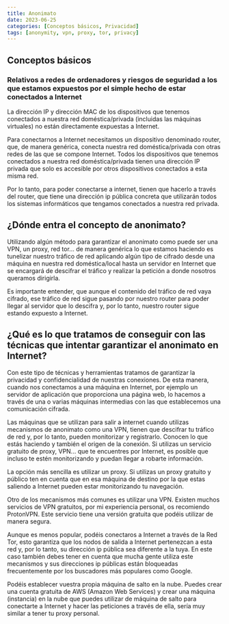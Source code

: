 ```yaml
---
title: Anonimato
date: 2023-06-25
categories: [Conceptos básicos, Privacidad]
tags: [anonymity, vpn, proxy, tor, privacy]
---
```


## Conceptos básicos

### Relativos a redes de ordenadores y riesgos de seguridad a los que estamos expuestos por el simple hecho de estar conectados a Internet

La dirección IP y dirección MAC de los dispositivos que tenemos conectados a nuestra red doméstica/privada (incluidas las máquinas virtuales) no están directamente expuestas a Internet. 

Para conectarnos a Internet necesitamos un dispositivo denominado router, que, de manera genérica, conecta nuestra red doméstica/privada con otras redes de las que se compone Internet. Todos los dispositivos que tenemos conectados a nuestra red doméstica/privada tienen una dirección IP privada que solo es accesible por otros dispositivos conectados a esta misma red.

Por lo tanto, para poder conectarse a internet, tienen que hacerlo a través del router, que tiene una dirección ip pública concreta que utilizarán todos los sistemas informáticos que tengamos conectados a nuestra red privada.

## ¿Dónde entra el concepto de anonimato?

Utilizando algún método para garantizar el anonimato como puede ser una VPN, un proxy, red tor... de manera genérica lo que estamos haciendo es tunelizar nuestro tráfico de red aplicando algún tipo de cifrado desde una máquina en nuestra red doméstica/local hasta un servidor en Internet que se encargará de descifrar el tráfico y realizar la petición a donde nosotros queramos dirigirla.

Es importante entender, que aunque el contenido del tráfico de red vaya cifrado, ese tráfico de red sigue pasando por nuestro router para poder llegar al servidor que lo descifra y, por lo tanto, nuestro router sigue estando expuesto a Internet.

## ¿Qué es lo que tratamos de conseguir con las técnicas que intentar garantizar el anonimato en Internet?

Con este tipo de técnicas y herramientas tratamos de garantizar la privacidad y confidencialidad de nuestras conexiones. De esta manera, cuando nos conectamos a una máquina en Internet, por ejemplo un servidor de aplicación que proporciona una página web, lo hacemos a través de una o varias máquinas intermedias con las que establecemos una comunicación cifrada.

Las máquinas que se utilizan para salir a internet cuando utilizas mecanismos de anonimato como una VPN, tienen que descifrar tu tráfico de red y, por lo tanto, pueden monitorizar y registrarlo. Conocen lo que estás haciendo y también el origen de la conexión. Si utilizas un servicio gratuito de proxy, VPN... que te encuentres por Internet, es posible que incluso te estén monitorizando y puedan llegar a robarte información. 

La opción más sencilla es utilizar un proxy. Si utilizas un proxy gratuito y público ten en cuenta que en esa máquina de destino por la que estas saliendo a Internet pueden estar monitorizando tu navegación.

Otro de los mecanismos más comunes es utilizar una VPN. Existen muchos servicios de VPN gratuitos, por mi experiencia personal, os recomiendo ProtonVPN. Este servicio tiene una versión gratuita que podéis utilizar de manera segura.

Aunque es menos popular, podéis conectaros a Internet a través de la Red Tor, esto garantiza que los nodos de salida a Internet pertenezcan a esta red y, por lo tanto, su dirección ip pública sea diferente a la tuya. En este caso también debes tener en cuenta que mucha gente utiliza este mecanismos y sus direcciones ip públicas están bloqueadas frecuentemente por los buscadores más populares como Google.

Podéis establecer vuestra propia máquina de salto en la nube. Puedes crear una cuenta gratuita de AWS (Amazon Web Services) y crear una máquina (instancia) en la nube que puedes utilizar de máquina de salto para conectarte a Internet y hacer las peticiones a través de ella, sería muy similar a tener tu proxy personal.